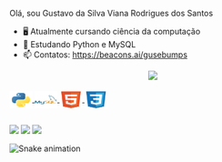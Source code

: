 Olá, sou Gustavo da Silva Viana Rodrigues dos Santos

- 🖥️ Atualmente cursando ciência da computação
- 🤖 Estudando Python e MySQL
- 📫 Contatos: https://beacons.ai/gusebumps

<div align="center">
  <a href="https://github.com/guusebumps">
  <img height="180em" src="https://github-readme-stats.vercel.app/api?username=guusebumps&show_icons=true&theme=tokyonight&include_all_commits=true&count_private=true"/>
</div>

  <div style="display: inline_block"><br>
  <img align="center" alt="Gus-Py" height="30" width="40" src="https://raw.githubusercontent.com/devicons/devicon/master/icons/python/python-original.svg">
  <img align="center" alt="Gus-MySQL" height="30" width="40" src="https://raw.githubusercontent.com/devicons/devicon/master/icons/mysql/mysql-original-wordmark.svg">
  <img align="center" alt="Gus-HTML" height="30" width="40" src="https://raw.githubusercontent.com/devicons/devicon/master/icons/html5/html5-original.svg">
  <img align="center" alt="Gus-CSS" height="30" width="40" src="https://raw.githubusercontent.com/devicons/devicon/master/icons/css3/css3-original.svg">
</div>
  
 ##
  
  <div> 
  <a href="https://www.instagram.com/tech.gus/" target="_blank"><img src="https://img.shields.io/badge/-Instagram-%23E4405F?style=for-the-badge&logo=instagram&logoColor=white" target="_blank"></a> 
  <a href = "mailto:guussvianna@gmail.com"><img src="https://img.shields.io/badge/-Gmail-%23333?style=for-the-badge&logo=gmail&logoColor=white" target="_blank"></a>
  <a href="https://www.linkedin.com/in/gustavo-santos-353b4a251/" target="_blank"><img src="https://img.shields.io/badge/-LinkedIn-%230077B5?style=for-the-badge&logo=linkedin&logoColor=white" target="_blank"></a> 
 
  ![Snake animation](https://github.com/guusebumps/guusebumps/blob/output/github-contribution-grid-snake.svg) 
 
</div>
